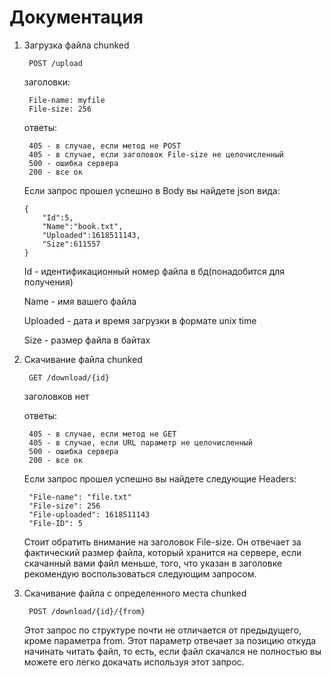 #   Документация

1) Загрузка файла chunked

        POST /upload
        
    заголовки:
    
        File-name: myfile
        File-size: 256
       
    ответы:
        
        405 - в случае, если метод не POST
        405 - в случае, если заголовок File-size не целочисленный
        500 - ошибка сервера
        200 - все ок

    Если запрос прошел успешно в Body вы найдете json вида:
       
       {
           "Id":5,
           "Name":"book.txt",  
           "Uploaded":1618511143,
           "Size":611557
       } 
       
    Id - идентификационный номер файла в бд(понадобится для получения)
    
    Name - имя вашего файла
    
    Uploaded - дата и время загрузки в формате unix time
    
    Size -  размер файла в байтах
    
2) Скачивание файла chunked
    
        GET /download/{id}
        
    заголовков нет

    ответы:
            
        405 - в случае, если метод не GET
        405 - в случае, если URL параметр не целочисленный
        500 - ошибка сервера
        200 - все ок
    
    Если запрос прошел успешно вы найдете следующие Headers:
        
        "File-name": "file.txt"              
        "File-size": 256
        "File-uploaded": 1618511143
        "File-ID": 5
        
    Стоит обратить внимание на заголовок File-size.
    Он отвечает за фактический размер файла, который хранится на 
    сервере, если скачанный вами файл меньше, того, что указан в 
    заголовке рекомендую воспользоваться следующим запросом.
   
3) Скачивание файла с определенного места chunked
        
        POST /download/{id}/{from}
        
    Этот запрос по структуре почти не отличается от предыдущего, кроме
    параметра from. Этот параметр отвечает за позицию откуда 
    начинать читать файл, то есть, если файл скачался не полностью
    вы можете его легко докачать используя этот запрос.
    
